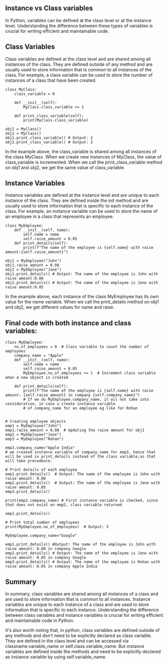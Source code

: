## Instance vs Class variables
In Python, variables can be defined at the class level or at the instance level. Understanding the difference between these types of variables is crucial for writing efficient and maintainable code.

## Class Variables
Class variables are defined at the class level and are shared among all instances of the class. They are defined outside of any method and are usually used to store information that is common to all instances of the class. For example, a class variable can be used to store the number of instances of a class that have been created.
```
class MyClass:
    class_variable = 0
    
    def __init__(self):
        MyClass.class_variable += 1
        
    def print_class_variable(self):
        print(MyClass.class_variable)
        
obj1 = MyClass()
obj2 = MyClass()
obj1.print_class_variable() # Output: 2
obj2.print_class_variable() # Output: 2
```
In the example above, the class_variable is shared among all instances of the class MyClass. When we create new instances of MyClass, the value of class_variable is incremented. When we call the print_class_variable method on obj1 and obj2, we get the same value of class_variable.

## Instance Variables
Instance variables are defined at the instance level and are unique to each instance of the class. They are defined inside the init method and are usually used to store information that is specific to each instance of the class. For example, an instance variable can be used to store the name of an employee in a class that represents an employee.
```
class MyEmployee:
    def __init__(self, name):
        self.name = name
        self.raise_amount = 0.05
    def print_details(self):
        print(f"The name of the employee is {self.name} with raise amount:{self.raise_amount}")
        
obj1 = MyEmployee("John")
obj1.raise_amount = 0.08
obj2 = MyEmployee("Jane")
obj1.print_details() # Output: The name of the employee is John with raise amount:0.08
obj2.print_details() # Output: The name of the employee is Jane with raise amount:0.05
```
In the example above, each instance of the class MyEmployee has its own value for the name variable. When we call the print_details method on obj1 and obj2, we get different values for name and raise.

## Final code with both instance and class variables:
```
class MyEmployee:
    no_of_employees = 0  # Class variable to count the number of employees
    company_name = "Apple"
    def __init__(self, name):
        self.name = name
        self.raise_amount = 0.05
        MyEmployee.no_of_employees += 1  # Increment class variable when a new object is created

    def print_details(self):
        print(f"The name of the employee is {self.name} with raise amount: {self.raise_amount} in company {self.company_name}")
        # If we do MyEmployee.company_name, it wil not take into consideration, in case u create instance variable
        # of company_name for an employee eg like for Rohan


# Creating employee objects
emp1 = MyEmployee("John")
emp1.raise_amount = 0.08  # Updating the raise amount for obj1
emp2 = MyEmployee("Jane")
emp3 = MyEmployee("Rohan")

emp3.company_name="Apple India"
# we created instance variable of company_name for emp3, hence that will be used in print_details instead of the class variable,as that will take precedence.

# Print details of each employee
emp1.print_details()  # Output: The name of the employee is John with raise amount: 0.08
emp2.print_details()  # Output: The name of the employee is Jane with raise amount: 0.05
emp3.print_details()

print(emp2.company_name) # First instance variable is checked, since that does not exist on emp2, class variable returned

emp1.print_details()

# Print total number of employees
print(MyEmployee.no_of_employees)  # Output: 3

MyEmployee.company_name="Google"

emp1.print_details() #Output: The name of the employee is John with raise amount: 0.08 in company Google
emp2.print_details() # Output: The name of the employee is Jane with raise amount: 0.05 in company Google
emp3.print_details() # Output: The name of the employee is Rohan with raise amount: 0.05 in company Apple India

```


## Summary
In summary, class variables are shared among all instances of a class and are used to store information that is common to all instances. Instance variables are unique to each instance of a class and are used to store information that is specific to each instance. Understanding the difference between class variables and instance variables is crucial for writing efficient and maintainable code in Python.

It's also worth noting that, in python, class variables are defined outside of any methods and don't need to be explicitly declared as class variable. They are defined in the class level and can be accessed via classname.variable_name or self.class.variable_name. But instance variables are defined inside the methods and need to be explicitly declared as instance variable by using self.variable_name.
